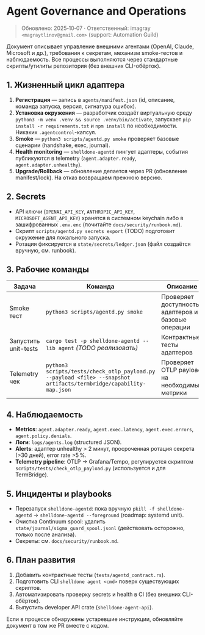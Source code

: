 # Agent Governance and Operations

> Обновлено: 2025‑10‑07 · Ответственный: imagray `<magraytlinov@gmail.com>` (support: Automation Guild)

Документ описывает управление внешними агентами (OpenAI, Claude, Microsoft и др.), требования к секретам, механизм smoke-тестов и наблюдаемость. Все процессы выполняются через стандартные скрипты/утилиты репозитория (без внешних CLI-обёрток).

## 1. Жизненный цикл адаптера

1. **Регистрация** — запись в `agents/manifest.json` (id, описание, команда запуска, версия, сигнатура ошибок).
2. **Установка окружения** — разработчик создаёт виртуальную среду `python3 -m venv .venv && source .venv/bin/activate`, запускает `pip install -r requirements.txt` и `npm install` по необходимости. Никаких `.agentcontrol`-капсул.
3. **Smoke** — `python3 scripts/agentd.py smoke` проверяет базовые сценарии (handshake, exec, journal).
4. **Health monitoring** — `shelldone-agentd` пингует адаптеры, события публикуются в telemetry (`agent.adapter.ready`, `agent.adapter.unhealthy`).
5. **Upgrade/Rollback** — обновление делается через PR (обновление manifest/lock). На отказ возвращаем прежнюю версию.

## 2. Secrets
- API ключи (`OPENAI_API_KEY`, `ANTHROPIC_API_KEY`, `MICROSOFT_AGENT_API_KEY`) хранятся в системном keychain либо в зашифрованных `.env.enc` (почитайте `docs/security/runbook.md`).
- Скрипт `scripts/agentd.py secrets export` (TODO) подготовит окружение для локального запуска.
- Ротация фиксируется в `state/secrets/ledger.json` (файл создаётся вручную, см. runbook).

## 3. Рабочие команды

| Задача | Команда | Описание |
| --- | --- | --- |
| Smoke тест | `python3 scripts/agentd.py smoke` | Проверяет доступность адаптеров и базовые операции |
| Запустить unit-tests | `cargo test -p shelldone-agentd --lib agent` *(TODO реализовать)* | Контрактные тесты адаптеров |
| Telemetry чек | `python3 scripts/tests/check_otlp_payload.py --payload <file> --snapshot artifacts/termbridge/capability-map.json` | Проверяет OTLP payload на необходимые метрики |

## 4. Наблюдаемость
- **Metrics**: `agent.adapter.ready`, `agent.exec.latency`, `agent.exec.errors`, `agent.policy.denials`.
- **Логи**: `logs/agents.log` (structured JSON).
- **Alerts**: адаптер unhealthy > 2 минут, просроченная ротация секрета (>30 дней), error rate >5 %.
- **Telemetry pipeline**: OTLP → Grafana/Tempo, регулируется скриптом `scripts/tests/check_otlp_payload.py` (используется и для TermBridge).

## 5. Инциденты и playbooks
- Перезапуск `shelldone-agentd`: пока вручную `pkill -f shelldone-agentd` → `shelldone-agentd --foreground` (roadmap: systemd unit).
- Очистка Continuum spool: удалить `state/journal/sigma_guard_spool.jsonl` (действовать осторожно, только после анализа).
- Секреты: см. `docs/security/runbook.md`.

## 6. План развития
1. Добавить контрактные тесты (`tests/agentd_contract.rs`).
2. Подготовить CLI `shelldone agent <cmd>` поверх существующих скриптов.
3. Автоматизировать проверку secrets и health в CI (без внешних CLI-обёрток).
4. Выпустить developer API crate (`shelldone-agent-api`).

Если в процессе обнаружены устаревшие инструкции, обновляйте документ в том же PR вместе с кодом.
